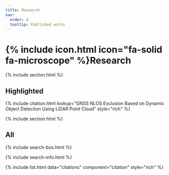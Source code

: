 ```yaml
---
title: Research
nav:
  order: 4
  tooltip: Published works
---
```


# {% include icon.html icon="fa-solid fa-microscope" %}Research

<!-- TODO: Add content here. -->

{% include section.html %}

## Highlighted

{% include citation.html lookup="GNSS NLOS Exclusion Based on Dynamic Object Detection Using LiDAR Point Cloud" style="rich" %}

{% include section.html %}

## All

{% include search-box.html %}

{% include search-info.html %}

{% include list.html data="citations" component="citation" style="rich" %}
